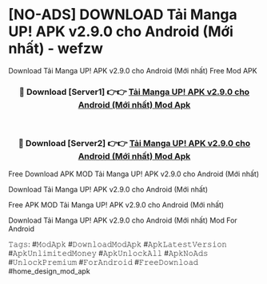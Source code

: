 # [NO-ADS] DOWNLOAD Tải Manga UP! APK v2.9.0 cho Android (Mới nhất) - wefzw
Download Tải Manga UP! APK v2.9.0 cho Android (Mới nhất) Free Mod APK

<div align="center">
<h3>🔴 Download [Server1] 👉👉 <a href="https://apk-comot.site?title=Tải_Manga_UP!_APK_v2.9.0_cho_Android_(Mới_nhất)">Tải Manga UP! APK v2.9.0 cho Android (Mới nhất) Mod Apk</a></h3><br>

<h3>🔴 Download [Server2] 👉👉 <a href="https://apk-comot.site?title=Tải_Manga_UP!_APK_v2.9.0_cho_Android_(Mới_nhất)">Tải Manga UP! APK v2.9.0 cho Android (Mới nhất) Mod Apk</a></h3>
</div>


Free Download APK MOD Tải Manga UP! APK v2.9.0 cho Android (Mới nhất)

Download Tải Manga UP! APK v2.9.0 cho Android (Mới nhất) 

Free APK MOD Tải Manga UP! APK v2.9.0 cho Android (Mới nhất) 

Download Tải Manga UP! APK v2.9.0 cho Android (Mới nhất) Mod For Android

𝚃𝚊𝚐𝚜: #𝙼𝚘𝚍𝙰𝚙𝚔 #𝙳𝚘𝚠𝚗𝚕𝚘𝚊𝚍𝙼𝚘𝚍𝙰𝚙𝚔 #𝙰𝚙𝚔𝙻𝚊𝚝𝚎𝚜𝚝𝚅𝚎𝚛𝚜𝚒𝚘𝚗 #𝙰𝚙𝚔𝚄𝚗𝚕𝚒𝚖𝚒𝚝𝚎𝚍𝙼𝚘𝚗𝚎𝚢 #𝙰𝚙𝚔𝚄𝚗𝚕𝚘𝚌𝚔𝙰𝚕𝚕 #𝙰𝚙𝚔𝙽𝚘𝙰𝚍𝚜 #𝚄𝚗𝚕𝚘𝚌𝚔𝙿𝚛𝚎𝚖𝚒𝚞𝚖 #𝙵𝚘𝚛𝙰𝚗𝚍𝚛𝚘𝚒𝚍 #𝙵𝚛𝚎𝚎𝙳𝚘𝚠𝚗𝚕𝚘𝚊𝚍 #home_design_mod_apk